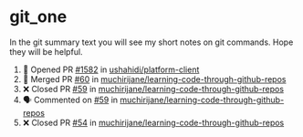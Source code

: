 # git_one
In the git summary text you will see my short notes on git commands. Hope they will be helpful.

<!--START_SECTION:activity-->
1. 💪 Opened PR [#1582](https://github.com/ushahidi/platform-client/pull/1582) in [ushahidi/platform-client](https://github.com/ushahidi/platform-client)
2. 🎉 Merged PR [#60](https://github.com/muchirijane/learning-code-through-github-repos/pull/60) in [muchirijane/learning-code-through-github-repos](https://github.com/muchirijane/learning-code-through-github-repos)
3. ❌ Closed PR [#59](https://github.com/muchirijane/learning-code-through-github-repos/pull/59) in [muchirijane/learning-code-through-github-repos](https://github.com/muchirijane/learning-code-through-github-repos)
4. 🗣 Commented on [#59](https://github.com/muchirijane/learning-code-through-github-repos/issues/59) in [muchirijane/learning-code-through-github-repos](https://github.com/muchirijane/learning-code-through-github-repos)
5. ❌ Closed PR [#54](https://github.com/muchirijane/learning-code-through-github-repos/pull/54) in [muchirijane/learning-code-through-github-repos](https://github.com/muchirijane/learning-code-through-github-repos)
<!--END_SECTION:activity-->

